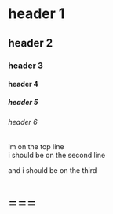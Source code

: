 # header 1
## header 2
### header 3
#### header 4
##### header 5
###### header 6

im on the top line  
i should be on the second line

and i should be on the third

===
====